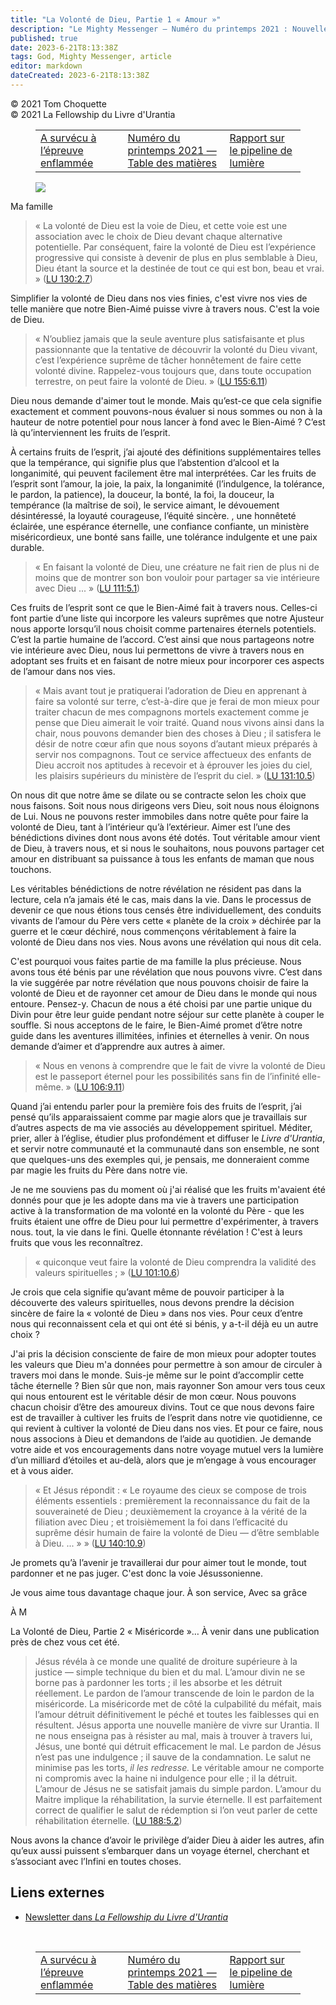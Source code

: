 ```yaml
---
title: "La Volonté de Dieu, Partie 1 « Amour »"
description: "Le Mighty Messenger — Numéro du printemps 2021 : Nouvelles et opinions pour les lecteurs du Livre d'Urantia"
published: true
date: 2023-6-21T8:13:38Z
tags: God, Mighty Messenger, article
editor: markdown
dateCreated: 2023-6-21T8:13:38Z
---
```


<p class="v-card v-sheet theme--light grey lighten-3 px-2">© 2021 Tom Choquette<br>© 2021 La Fellowship du Livre d'Urantia</p>
<figure class="table chapter-navigator">
  <table>
    <tbody>
      <tr>
        <td>
        <a href="/fr/article/Gary_Tonge/Survived_the_Fiery_Trial">
          <span class="mdi mdi-arrow-left-drop-circle"></span><span class="pl-2">A survécu à l’épreuve enflammée</span>
        </a>
        </td>
        <td>
        <a href="/fr/index/articles_mighty_messenger#numéro-du-printemps-2021">
          <span class="mdi mdi-book-open-variant"></span><span class="pl-2">Numéro du printemps 2021 — Table des matières</span>
        </a>
        </td>
        <td>
        <a href="/fr/article/Pipeline_of_Light_Report_2021_Spring">
          <span class="pr-2">Rapport sur le pipeline de lumière</span><span class="mdi mdi-arrow-right-drop-circle"></span>
        </a>
        </td>
      </tr>
    </tbody>
  </table>
</figure>



<figure id="Figure_1" class="image urantiapedia">
<img src="/image/article/The_Mighty_Messenger/2021_Spring/053.jpg">
</figure>

Ma famille

> « La volonté de Dieu est la voie de Dieu, et cette voie est une association avec le choix de Dieu devant chaque alternative potentielle. Par conséquent, faire la volonté de Dieu est l’expérience progressive qui consiste à devenir de plus en plus semblable à Dieu, Dieu étant la source et la destinée de tout ce qui est bon, beau et vrai. » ([LU 130:2.7](/fr/The_Urantia_Book/130#p2_7))

Simplifier la volonté de Dieu dans nos vies finies, c'est vivre nos vies de telle manière que notre Bien-Aimé puisse vivre à travers nous. C'est la voie de Dieu.

> « N’oubliez jamais que la seule aventure plus satisfaisante et plus passionnante que la tentative de découvrir la volonté du Dieu vivant, c’est l’expérience suprême de tâcher honnêtement de faire cette volonté divine. Rappelez-vous toujours que, dans toute occupation terrestre, on peut faire la volonté de Dieu. » ([LU 155:6.11](/fr/The_Urantia_Book/155#p6_11))

Dieu nous demande d'aimer tout le monde. Mais qu’est-ce que cela signifie exactement et comment pouvons-nous évaluer si nous sommes ou non à la hauteur de notre potentiel pour nous lancer à fond avec le Bien-Aimé ? C’est là qu’interviennent les fruits de l’esprit.

À certains fruits de l’esprit, j’ai ajouté des définitions supplémentaires telles que la tempérance, qui signifie plus que l’abstention d’alcool et la longanimité, qui peuvent facilement être mal interprétées. Car les fruits de l’esprit sont l’amour, la joie, la paix, la longanimité (l’indulgence, la tolérance, le pardon, la patience), la douceur, la bonté, la foi, la douceur, la tempérance (la maîtrise de soi), le service aimant, le dévouement désintéressé, la loyauté courageuse, l’équité sincère. , une honnêteté éclairée, une espérance éternelle, une confiance confiante, un ministère miséricordieux, une bonté sans faille, une tolérance indulgente et une paix durable.

> « En faisant la volonté de Dieu, une créature ne fait rien de plus ni de moins que de montrer son bon vouloir pour partager sa vie intérieure avec Dieu ... » ([LU 111:5.1](/fr/The_Urantia_Book/111#p5_1))

Ces fruits de l’esprit sont ce que le Bien-Aimé fait à travers nous. Celles-ci font partie d’une liste qui incorpore les valeurs suprêmes que notre Ajusteur nous apporte lorsqu’il nous choisit comme partenaires éternels potentiels. C’est la partie humaine de l’accord. C’est ainsi que nous partageons notre vie intérieure avec Dieu, nous lui permettons de vivre à travers nous en adoptant ses fruits et en faisant de notre mieux pour incorporer ces aspects de l’amour dans nos vies.

> « Mais avant tout je pratiquerai l’adoration de Dieu en apprenant à faire sa volonté sur terre, c’est-à-dire que je ferai de mon mieux pour traiter chacun de mes compagnons mortels exactement comme je pense que Dieu aimerait le voir traité. Quand nous vivons ainsi dans la chair, nous pouvons demander bien des choses à Dieu ; il satisfera le désir de notre cœur afin que nous soyons d’autant mieux préparés à servir nos compagnons. Tout ce service affectueux des enfants de Dieu accroit nos aptitudes à recevoir et à éprouver les joies du ciel, les plaisirs supérieurs du ministère de l’esprit du ciel. » ([LU 131:10.5](/fr/The_Urantia_Book/131#p10_5))

On nous dit que notre âme se dilate ou se contracte selon les choix que nous faisons. Soit nous nous dirigeons vers Dieu, soit nous nous éloignons de Lui. Nous ne pouvons rester immobiles dans notre quête pour faire la volonté de Dieu, tant à l’intérieur qu’à l’extérieur. Aimer est l’une des bénédictions divines dont nous avons été dotés. Tout véritable amour vient de Dieu, à travers nous, et si nous le souhaitons, nous pouvons partager cet amour en distribuant sa puissance à tous les enfants de maman que nous touchons.

Les véritables bénédictions de notre révélation ne résident pas dans la lecture, cela n’a jamais été le cas, mais dans la vie. Dans le processus de devenir ce que nous étions tous censés être individuellement, des conduits vivants de l’amour du Père vers cette « planète de la croix » déchirée par la guerre et le cœur déchiré, nous commençons véritablement à faire la volonté de Dieu dans nos vies. Nous avons une révélation qui nous dit cela.

C'est pourquoi vous faites partie de ma famille la plus précieuse. Nous avons tous été bénis par une révélation que nous pouvons vivre. C’est dans la vie suggérée par notre révélation que nous pouvons choisir de faire la volonté de Dieu et de rayonner cet amour de Dieu dans le monde qui nous entoure. Pensez-y. Chacun de nous a été choisi par une partie unique du Divin pour être leur guide pendant notre séjour sur cette planète à couper le souffle. Si nous acceptons de le faire, le Bien-Aimé promet d’être notre guide dans les aventures illimitées, infinies et éternelles à venir. On nous demande d’aimer et d’apprendre aux autres à aimer.

> « Nous en venons à comprendre que le fait de vivre la volonté de Dieu est le passeport éternel pour les possibilités sans fin de l’infinité elle-même. » ([LU 106:9.11](/fr/The_Urantia_Book/106#p9_11))

Quand j’ai entendu parler pour la première fois des fruits de l’esprit, j’ai pensé qu’ils apparaissaient comme par magie alors que je travaillais sur d’autres aspects de ma vie associés au développement spirituel. Méditer, prier, aller à l’église, étudier plus profondément et diffuser le _Livre d'Urantia_, et servir notre communauté et la communauté dans son ensemble, ne sont que quelques-uns des exemples qui, je pensais, me donneraient comme par magie les fruits du Père dans notre vie.

Je ne me souviens pas du moment où j'ai réalisé que les fruits m'avaient été donnés pour que je les adopte dans ma vie à travers une participation active à la transformation de ma volonté en la volonté du Père - que les fruits étaient une offre de Dieu pour lui permettre d'expérimenter, à travers nous. tout, la vie dans le fini. Quelle étonnante révélation ! C'est à leurs fruits que vous les reconnaîtrez.

> « quiconque veut faire la volonté de Dieu comprendra la validité des valeurs spirituelles ; » ([LU 101:10.6](/fr/The_Urantia_Book/101#p10_6))

Je crois que cela signifie qu’avant même de pouvoir participer à la découverte des valeurs spirituelles, nous devons prendre la décision sincère de faire la « volonté de Dieu » dans nos vies. Pour ceux d’entre nous qui reconnaissent cela et qui ont été si bénis, y a-t-il déjà eu un autre choix ?

J'ai pris la décision consciente de faire de mon mieux pour adopter toutes les valeurs que Dieu m'a données pour permettre à son amour de circuler à travers moi dans le monde. Suis-je même sur le point d’accomplir cette tâche éternelle ? Bien sûr que non, mais rayonner Son amour vers tous ceux qui nous entourent est le véritable désir de mon cœur. Nous pouvons chacun choisir d’être des amoureux divins. Tout ce que nous devons faire est de travailler à cultiver les fruits de l’esprit dans notre vie quotidienne, ce qui revient à cultiver la volonté de Dieu dans nos vies. Et pour ce faire, nous nous associons à Dieu et demandons de l’aide au quotidien. Je demande votre aide et vos encouragements dans notre voyage mutuel vers la lumière d’un milliard d’étoiles et au-delà, alors que je m’engage à vous encourager et à vous aider.

> « Et Jésus répondit : « Le royaume des cieux se compose de trois éléments essentiels : premièrement la reconnaissance du fait de la souveraineté de Dieu ; deuxièmement la croyance à la vérité de la filiation avec Dieu ; et troisièmement la foi dans l’efficacité du suprême désir humain de faire la volonté de Dieu — d’être semblable à Dieu. ... » » ([LU 140:10.9](/fr/The_Urantia_Book/140#p10_9))

Je promets qu’à l’avenir je travaillerai dur pour aimer tout le monde, tout pardonner et ne pas juger. C'est donc la voie Jésussonienne.

Je vous aime tous davantage chaque jour.
À son service,
Avec sa grâce

À M

La Volonté de Dieu, Partie 2 « Miséricorde »… À venir dans une publication près de chez vous cet été.

> Jésus révéla à ce monde une qualité de droiture supérieure à la justice — simple technique du bien et du mal. L’amour divin ne se borne pas à pardonner les torts ; il les absorbe et les détruit réellement. Le pardon de l’amour transcende de loin le pardon de la miséricorde. La miséricorde met de côté la culpabilité du méfait, mais l’amour détruit définitivement le péché et toutes les faiblesses qui en résultent. Jésus apporta une nouvelle manière de vivre sur Urantia. Il ne nous enseigna pas à résister au mal, mais à trouver à travers lui, Jésus, une bonté qui détruit efficacement le mal. Le pardon de Jésus n’est pas une indulgence ; il sauve de la condamnation. Le salut ne minimise pas les torts, *il les redresse.* Le véritable amour ne comporte ni compromis avec la haine ni indulgence pour elle ; il la détruit. L’amour de Jésus ne se satisfait jamais du simple pardon. L’amour du Maitre implique la réhabilitation, la survie éternelle. Il est parfaitement correct de qualifier le salut de rédemption si l’on veut parler de cette réhabilitation éternelle. ([LU 188:5.2](/fr/The_Urantia_Book/188#p5_2))

Nous avons la chance d’avoir le privilège d’aider Dieu à aider les autres, afin qu’eux aussi puissent s’embarquer dans un voyage éternel, cherchant et s’associant avec l’Infini en toutes choses.

## Liens externes

* [Newsletter dans _La Fellowship du Livre d'Urantia_](https://assetrepository.urantiabook.org/AssetRepository/Communications/Mighty-Messenger/MM-2021-03-21-Spring.pdf)

<br>



<figure class="table chapter-navigator">
  <table>
    <tbody>
      <tr>
        <td>
        <a href="/fr/article/Gary_Tonge/Survived_the_Fiery_Trial">
          <span class="mdi mdi-arrow-left-drop-circle"></span><span class="pl-2">A survécu à l’épreuve enflammée</span>
        </a>
        </td>
        <td>
        <a href="/fr/index/articles_mighty_messenger#numéro-du-printemps-2021">
          <span class="mdi mdi-book-open-variant"></span><span class="pl-2">Numéro du printemps 2021 — Table des matières</span>
        </a>
        </td>
        <td>
        <a href="/fr/article/Pipeline_of_Light_Report_2021_Spring">
          <span class="pr-2">Rapport sur le pipeline de lumière</span><span class="mdi mdi-arrow-right-drop-circle"></span>
        </a>
        </td>
      </tr>
    </tbody>
  </table>
</figure>
